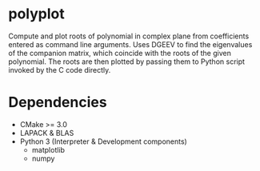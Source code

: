 # polyplot
Compute and plot roots of polynomial in complex plane from coefficients entered as command line arguments.
Uses DGEEV to find the eigenvalues of the companion matrix, which coincide
with the roots of the given polynomial. The roots are then plotted by
passing them to Python script invoked by the C code directly.  

# Dependencies
- CMake >= 3.0
- LAPACK & BLAS
- Python 3 (Interpreter & Development components)
    - matplotlib
    - numpy
